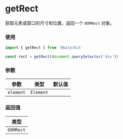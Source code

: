 # getRect

获取元素或窗口的尺寸和位置，返回一个 `DOMRect` 对象。

### 使用

```ts
import { getRect } from '@kale/kit'

const rect = getRect(document.querySelector('div'))
```

### 参数

| 参数      | 类型      | 默认值 |
| --------- | --------- | ------ |
| `element` | `Element` |        |

### 返回值

| 类型      |
| --------- |
| `DOMRect` |
